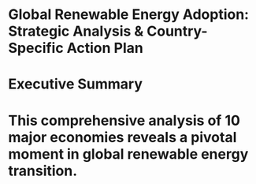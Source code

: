# Global Renewable Energy Adoption: Strategic Analysis & Country-Specific Action Plan


# Executive Summary
# This comprehensive analysis of 10 major economies reveals a pivotal moment in global renewable energy transition.
